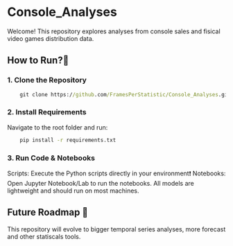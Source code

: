 # Console_Analyses
Welcome! This repository explores analyses from console sales and fisical video games distribution data.

## How to Run?🏃
### 1. Clone the Repository
```cmd
    git clone https://github.com/FramesPerStatistic/Console_Analyses.git
```
### 2. Install Requirements
Navigate to the root folder and run:
```cmd
    pip install -r requirements.txt
```

### 3. Run Code & Notebooks
Scripts: Execute the Python scripts directly in your environment❗
Notebooks: Open Jupyter Notebook/Lab to run the notebooks. All models are lightweight and should run on most machines.

## Future Roadmap 🚀
This repository will evolve to bigger temporal series analyses, more forecast and other statiscals tools.
